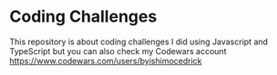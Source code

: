 # Coding Challenges

This repository is about coding challenges I did using Javascript and TypeScript but you can also check my Codewars account https://www.codewars.com/users/byishimocedrick
